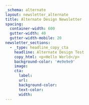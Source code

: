 ```yaml
---
_schema: alternate
layout: newsletter_alternate
title: Alternate Design Newsletter
spacing:
  container-width: 600
  gutter-width: 40
  gutter-width-mobile: 20
newsletter_sections:
  - _type: headline_copy_cta
    headline: Alternate Design Test
    copy_html: <p>Hello World</p>
    background-color: '#e9e9e9'
    image:
    cta:
      label:
      url:
      background-color:
      text-color:
      width:
---
```

